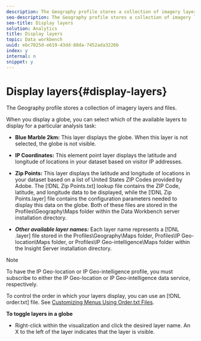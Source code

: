 ```yaml
---
description: The Geography profile stores a collection of imagery layers and files.
seo-description: The Geography profile stores a collection of imagery layers and files.
seo-title: Display layers
solution: Analytics
title: Display layers
topic: Data workbench
uuid: ebc7025d-e619-43dd-88da-7452ada3226b
index: y
internal: n
snippet: y
---
```


# Display layers{#display-layers}

The Geography profile stores a collection of imagery layers and files.

 When you display a globe, you can select which of the available layers to display for a particular analysis task:

* **Blue Marble 2km:** This layer displays the globe. When this layer is not selected, the globe is not visible. 
* **IP Coordinates:** This element point layer displays the latitude and longitude of locations in your dataset based on visitor IP addresses. 
* **Zip Points:** This layer displays the latitude and longitude of locations in your dataset based on a list of United States ZIP Codes provided by Adobe. The [!DNL Zip Points.txt] lookup file contains the ZIP Code, latitude, and longitude data to be displayed, while the [!DNL Zip Points.layer] file contains the configuration parameters needed to display this data on the globe. Both of these files are stored in the Profiles\Geography\Maps folder within the Data Workbench server installation directory. 

* ***Other available layer names:*** Each layer name represents a [!DNL .layer] file stored in the Profiles\Geography\Maps folder, Profiles\IP Geo-location\Maps folder, or Profiles\IP Geo-intelligence\Maps folder within the Insight Server installation directory.

>[!NOTE]
>
>To have the IP Geo-location or IP Geo-intelligence profile, you must subscribe to either the IP Geo-location or IP Geo-intelligence data service, respectively.

To control the order in which your layers display, you can use an [!DNL order.txt] file. See [Customizing Menus Using Order.txt Files](../../../../home/c-get-started/c-intf-anlys-ftrs/c-ctm-menus/t-cstm-menus-ordr-files.md#task-a391800a8dd444deb3e1516d5189f999).

**To toggle layers in a globe**

* Right-click within the visualization and click the desired layer name. An X to the left of the layer indicates that the layer is visible.

